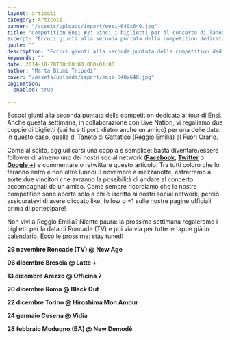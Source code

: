 ```yaml
---
layout: articoli
category: Articoli
banner: "/assets/uploads/import/ensi-640x640.jpg"
title: "Competition Ensi #2: vinci i biglietti per il concerto di Taneto (RE)"
excerpt: "Eccoci giunti alla seconda puntata della competition dedicata al tour di Ensi. Anche questa settimana, in collaborazione con Live Nation, vi regaliamo due coppie di biglietti (vai tu e ti porti dietro anche un amico) per una delle date: in questo caso, quella di Taneto di Gattatico (Reggio Emilia) al Fuori Orario. Come al solito, aggiudicarsi [&hellip"
quote: ""
description: "Eccoci giunti alla seconda puntata della competition dedicata al tour di Ensi. Anche questa settimana, in collaborazione con Live Nation, vi regaliamo due coppie di biglietti (vai tu e ti porti dietro anche un amico) per una delle date: in questo caso, quella di Taneto di Gattatico (Reggio Emilia) al Fuori Orario. Come al solito, aggiudicarsi [&hellip"
keywords: ""
date: 2014-10-28T00:00:00.000+01:00
author: "Marta Blumi Tripodi"
cover: "/assets/uploads/import/ensi-640x640.jpg"
pagination:
  enabled: true

---
```


[](https://hotmc.com/wp-content/uploads/2014/08/ensi.jpg)

Eccoci giunti alla seconda puntata della competition dedicata al tour di Ensi. Anche questa settimana, in collaborazione con Live Nation, vi regaliamo due coppie di biglietti (vai tu e ti porti dietro anche un amico) per una delle date: in questo caso, quella di Taneto di Gattatico (Reggio Emilia) al Fuori Orario.

Come al solito, aggiudicarsi una coppia è semplice: basta diventare/essere follower di almeno uno dei nostri social network ([**Facebook**](https://www.facebook.com/hotmcmag "https://www.facebook.com/hotmcmag"), [**Twitter**](https://twitter.com/hotmcmag "https://twitter.com/hotmcmag") o **[Google +](https://plus.google.com/u/0/111205470567886985739/posts "https://plus.google.com/u/0/111205470567886985739/posts")**) e commentare o retwittare questo articolo. Tra tutti coloro che lo faranno entro e non oltre lunedì 3 novembre a mezzanotte, estrarremo a sorte due vincitori che avranno la possibilità di andare al concerto accompagnati da un amico. Come sempre ricordiamo che le nostre competition sono aperte solo a chi è iscritto ai nostri social network, perciò assicuratevi di avere cliccato like, follow o +1 sulle nostre pagine ufficiali prima di partecipare!

Non vivi a Reggio Emilia? Niente paura: la prossima settimana regaleremo i biglietti per la data di Roncade (TV) e poi via via per tutte le tappe già in calendario. Ecco le prossime: stay tuned!

**29 novembre Roncade (TV) @ New Age**

**06 dicembre Brescia @ Latte +**

**13 dicembre Arezzo @ Officina 7**

**20 dicembre Roma @ Black Out**

**22 dicembre Torino @ Hiroshima Mon Amour**

**24 gennaio Cesena @ Vidia**

**28 febbraio Modugno (BA) @ New Demodè**
